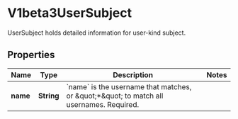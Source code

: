 

# V1beta3UserSubject

UserSubject holds detailed information for user-kind subject.
## Properties

Name | Type | Description | Notes
------------ | ------------- | ------------- | -------------
**name** | **String** | &#x60;name&#x60; is the username that matches, or \&quot;*\&quot; to match all usernames. Required. | 



